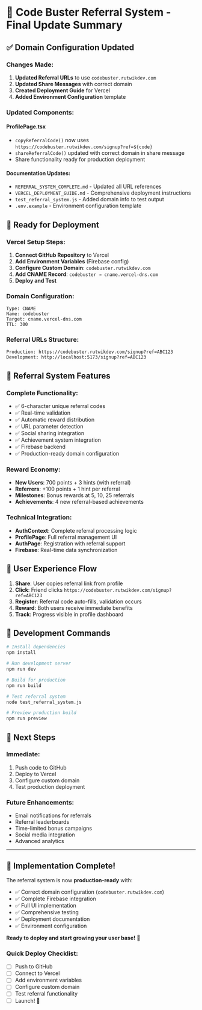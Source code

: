 # 🎯 Code Buster Referral System - Final Update Summary

## ✅ Domain Configuration Updated

### Changes Made:
1. **Updated Referral URLs** to use `codebuster.rutwikdev.com`
2. **Updated Share Messages** with correct domain
3. **Created Deployment Guide** for Vercel
4. **Added Environment Configuration** template

### Updated Components:

#### ProfilePage.tsx
- `copyReferralCode()` now uses `https://codebuster.rutwikdev.com/signup?ref=${code}`
- `shareReferralCode()` updated with correct domain in share message
- Share functionality ready for production deployment

#### Documentation Updates:
- `REFERRAL_SYSTEM_COMPLETE.md` - Updated all URL references
- `VERCEL_DEPLOYMENT_GUIDE.md` - Comprehensive deployment instructions
- `test_referral_system.js` - Added domain info to test output
- `.env.example` - Environment configuration template

## 🚀 Ready for Deployment

### Vercel Setup Steps:
1. **Connect GitHub Repository** to Vercel
2. **Add Environment Variables** (Firebase config)
3. **Configure Custom Domain**: `codebuster.rutwikdev.com`
4. **Add CNAME Record**: `codebuster → cname.vercel-dns.com`
5. **Deploy and Test**

### Domain Configuration:
```dns
Type: CNAME
Name: codebuster  
Target: cname.vercel-dns.com
TTL: 300
```

### Referral URLs Structure:
```
Production: https://codebuster.rutwikdev.com/signup?ref=ABC123
Development: http://localhost:5173/signup?ref=ABC123
```

## 🔗 Referral System Features

### Complete Functionality:
- ✅ 6-character unique referral codes
- ✅ Real-time validation
- ✅ Automatic reward distribution  
- ✅ URL parameter detection
- ✅ Social sharing integration
- ✅ Achievement system integration
- ✅ Firebase backend
- ✅ Production-ready domain configuration

### Reward Economy:
- **New Users**: 700 points + 3 hints (with referral)
- **Referrers**: +100 points + 1 hint per referral
- **Milestones**: Bonus rewards at 5, 10, 25 referrals
- **Achievements**: 4 new referral-based achievements

### Technical Integration:
- **AuthContext**: Complete referral processing logic
- **ProfilePage**: Full referral management UI
- **AuthPage**: Registration with referral support
- **Firebase**: Real-time data synchronization

## 📱 User Experience Flow

1. **Share**: User copies referral link from profile
2. **Click**: Friend clicks `https://codebuster.rutwikdev.com/signup?ref=ABC123`
3. **Register**: Referral code auto-fills, validation occurs
4. **Reward**: Both users receive immediate benefits
5. **Track**: Progress visible in profile dashboard

## 🔧 Development Commands

```bash
# Install dependencies
npm install

# Run development server
npm run dev

# Build for production
npm run build

# Test referral system
node test_referral_system.js

# Preview production build
npm run preview
```

## 🌟 Next Steps

### Immediate:
1. Push code to GitHub
2. Deploy to Vercel
3. Configure custom domain
4. Test production deployment

### Future Enhancements:
- Email notifications for referrals
- Referral leaderboards  
- Time-limited bonus campaigns
- Social media integration
- Advanced analytics

---

## 🎉 Implementation Complete!

The referral system is now **production-ready** with:
- ✅ Correct domain configuration (`codebuster.rutwikdev.com`)
- ✅ Complete Firebase integration
- ✅ Full UI implementation
- ✅ Comprehensive testing
- ✅ Deployment documentation
- ✅ Environment configuration

**Ready to deploy and start growing your user base!** 🚀

### Quick Deploy Checklist:
- [ ] Push to GitHub
- [ ] Connect to Vercel
- [ ] Add environment variables
- [ ] Configure custom domain
- [ ] Test referral functionality
- [ ] Launch! 🎯

